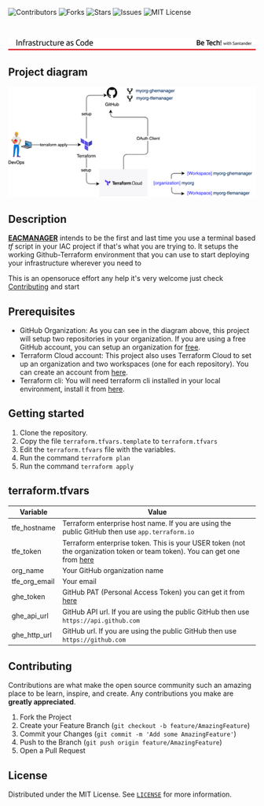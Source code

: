 
![Contributors][contributors-shield]
![Forks][forks-shield]
![Stars][stars-shield]
![Issues][issues-shield]
![MIT License][license-shield]

<br />
<p align="left">
  <a href="">
    <img src="docs/header.png" alt="header">
  </a>
</p>

## Project diagram

<img src="docs/eac_diagram.png" alt="diagram">

## Description

[**EACMANAGER**](https://github.com/sanexperts/eacmanager) intends to be the first and last time you use a terminal based _tf_ script in your IAC project if that's what you are trying to. It setups the working Github-Terraform  environment that you can use to start deploying your infrastructure wherever you need to

This is an opensoruce effort any help it's very welcome just check <a href=./README.md/#contributing>Contributing</a> and start


## Prerequisites

- GitHub Organization: As you can see in the diagram above, this project will setup two repositories in your organization. If you are using a free GitHub account, you can setup an organization for [free](https://github.com/pricing).
- Terraform Cloud account: This project also uses Terraform Cloud to set up an organization and two workspaces (one for each repository). You can create an account from [here](https://app.terraform.io/app/organizations).
- Terraform cli: You will need terraform cli installed in your local environment, install it from [here](https://learn.hashicorp.com/tutorials/terraform/install-cli).


## Getting started

1. Clone the repository.
2. Copy the file `terraform.tfvars.template` to `terraform.tfvars`
3. Edit the `terraform.tfvars` file with the variables.
4. Run the command `terraform plan`
5. Run the command `terraform apply`

## terraform.tfvars

Variable | Value
------------ | -------------
tfe_hostname | Terraform enterprise host name. If you are using the public GitHub then use `app.terraform.io`
tfe_token | Terraform enterprise token.  This is your USER token (not the organization token or team token). You can get one from [here](https://app.terraform.io/app/settings/tokens)
org_name | Your GitHub organization name
tfe_org_email | Your email
ghe_token | GitHub PAT (Personal Access Token) you can get it from [here](https://github.com/settings/tokens)
ghe_api_url | GitHub API url. If you are using the public GitHub then use `https://api.github.com`
ghe_http_url | GitHub url. If you are using the public GitHub then use `https://github.com`


## Contributing

Contributions are what make the open source community such an amazing place to be learn, inspire, and create. Any contributions you make are **greatly appreciated**.

1. Fork the Project
2. Create your Feature Branch (`git checkout -b feature/AmazingFeature`)
3. Commit your Changes (`git commit -m 'Add some AmazingFeature'`)
4. Push to the Branch (`git push origin feature/AmazingFeature`)
5. Open a Pull Request


## License

Distributed under the MIT License. See [`LICENSE`](LICENSE) for more information.


[contributors-shield]: https://img.shields.io/github/contributors/sanexperts/eacmanager?style=flat-square
[forks-shield]: https://img.shields.io/github/forks/sanexperts/eacmanager?style=flat-square
[stars-shield]: https://img.shields.io/github/stars/sanexperts/eacmanager?style=flat-square
[issues-shield]: https://img.shields.io/github/issues/sanexperts/eacmanager?style=flat-square
[license-shield]: https://img.shields.io/github/license/sanexperts/eacmanager?style=flat-square
